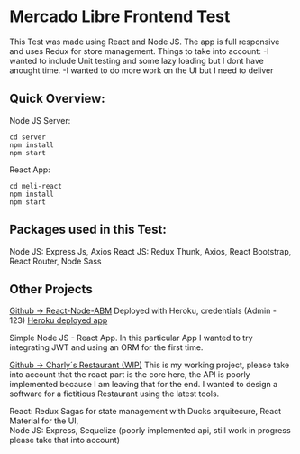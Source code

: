 # Mercado Libre Frontend Test
This Test was made using React and Node JS. The app is full responsive and uses Redux for store management.
Things to take into account:
-I wanted to include Unit testing and some lazy loading but I dont have anought time. 
-I wanted to do more work on the UI but I need to deliver

## Quick Overview:
Node JS Server:
```
cd server
npm install
npm start
```
React App:
```
cd meli-react
npm install
npm start
```
## Packages used in this Test:
Node JS: Express Js, Axios
React JS: Redux Thunk, Axios, React Bootstrap, React Router, Node Sass


## Other Projects
[Github -> React-Node-ABM](https://github.com/carlosmori/Restaurant) 
Deployed with Heroku, credentials (Admin - 123) 
[Heroku deployed app](https://abm-reactjs-frontend.herokuapp.com/) 

Simple Node JS - React App. In this particular App I wanted to try integrating JWT and using an ORM for the first time.

[Github -> Charly´s Restaurant (WIP)](https://github.com/carlosmori/Restaurant)
This is my working project, please take into account that the react part is the core here, the API is poorly implemented because I am leaving that for the end. I wanted to design a software for a fictitious Restaurant using the latest tools.

React: Redux Sagas for state management with Ducks arquitecure, React Material for the UI,   
Node JS: Express, Sequelize (poorly implemented api, still work in progress please take that into account)

